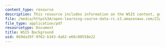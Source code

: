 ```yaml
---
content_type: resource
description: This resource includes information on the WSIS context, goals, and structure.
file: /media/https%3A/open-learning-course-data-rc.s3.amazonaws.com/21g-034-media-education-and-the-marketplace-fall-2005/869da39f9f62b343da62e66c00558e22_MIT21G_034F05_wsisbackgrou.pdf
file_type: application/pdf
resourcetype: Document
title: WSIS Background
uid: 869da39f-9f62-b343-da62-e66c00558e22
---
```

